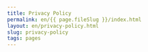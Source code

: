 ```yaml
---
title: Privacy Policy
permalink: en/{{ page.fileSlug }}/index.html
layout: en/privacy-policy.html
slug: privacy-policy
tags: pages
---
```



